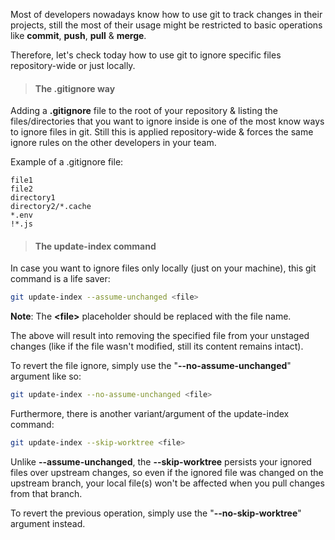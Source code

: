 Most of developers nowadays know how to use git to track changes in their projects, still the most of their usage might be restricted to basic operations like **commit**, **push**, **pull** & **merge**.

Therefore, let's check today how to use git to ignore specific files repository-wide or just locally.

<blockquote><h4>The .gitignore way</h4></blockquote>

Adding a **.gitignore** file to the root of your repository & listing the files/directories that you want to ignore inside is one of the most know ways to ignore files in git. Still this is applied repository-wide & forces the same ignore rules on the other developers in your team.

Example of a .gitignore file:

```
file1
file2
directory1
directory2/*.cache
*.env
!*.js
```

<blockquote><h4>The update-index command</h4></blockquote>

In case you want to ignore files only locally (just on your machine), this git command is a life saver:

```bash
git update-index --assume-unchanged <file>
```

**Note**: The **&lt;file&gt;** placeholder should be replaced with the file name.

The above will result into removing the specified file from your unstaged changes (like if the file wasn't modified, still its content remains intact).

To revert the file ignore, simply use the "**--no-assume-unchanged**" argument like so:

```bash
git update-index --no-assume-unchanged <file>
```

Furthermore, there is another variant/argument of the update-index command:

```bash
git update-index --skip-worktree <file>
```

Unlike **--assume-unchanged**, the **--skip-worktree** persists your ignored files over upstream changes, so even if the ignored file was changed on the upstream branch, your local file(s) won't be affected when you pull changes from that branch.

To revert the previous operation, simply use the "**--no-skip-worktree**" argument instead.
